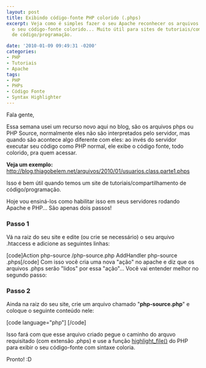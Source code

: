 ```yaml
---
layout: post
title: Exibindo código-fonte PHP colorido (.phps)
excerpt: Veja como é simples fazer o seu Apache reconhecer os arquivos .phps e exibir
  o seu código-fonte colorido... Muito útil para sites de tutoriais/compartilhamento
  de código/programação.

date: '2010-01-09 09:49:31 -0200'
categories:
- PHP
- Tutoriais
- Apache
tags:
- PHP
- PHPs
- Código Fonte
- Syntax Highlighter
---
```

<p>Fala gente,</p>
<p>Essa semana usei um recurso novo aqui no blog, são os arquivos phps ou PHP Source, normalmente eles não são interpretados pelo servidor, mas quando são acontece algo diferente com eles: ao invés do servidor executar seu código como PHP normal, ele exibe o código fonte, todo colorido, pra quem acessar.</p>
<p><strong>Veja um exemplo:</strong> <a href="/arquivos/2010/01/usuarios.class.parte1.phps" target="_blank">http://blog.thiagobelem.net/arquivos/2010/01/usuarios.class.parte1.phps</a></p>
<p>Isso é bem útil quando temos um site de tutoriais/compartilhamento de código/programação.</p>
<p>Hoje vou ensiná-los como habilitar isso em seus servidores rodando Apache e PHP... São apenas dois passos!</p>
<h3>Passo 1</h3>
<p>Vá na raiz do seu site e edite (ou crie se necessário) o seu arquivo .htaccess e adicione as seguintes linhas:</p>
<p>[code]Action php-source /php-source.php
AddHandler php-source .phps[/code]
Com isso você cria uma nova "ação" no apache e diz que os arquivos .phps serão "lidos" por essa "ação"... Você vai entender melhor no segundo passo:

<h3>Passo 2</h3>
<p>Ainda na raiz do seu site, crie um arquivo chamado "<strong>php-source.php</strong>" e coloque o seguinte conteúdo nele:</p>
<p>[code language="php"]<?php
highlight_file($_SERVER["DOCUMENT_ROOT"] . $_SERVER["PATH_INFO"]);
?> [/code]</p>
<p>Isso fará com que esse arquivo criado pegue o caminho do arquvo requisitado (com extensão .phps) e use a função <a href="http://www.php.net/manual/pt_BR/function.highlight-file.php" title="highlight_file()" target="_blank">highlight_file()</a> do PHP para exibir o seu código-fonte com sintaxe coloria.</p>
<p>Pronto! :D</p>
